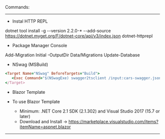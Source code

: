 Commands:

-----------------------------------------------------------------------------------------------------

- Instal HTTP REPL

dotnet tool install -g --version 2.2.0-* --add-source https://dotnet.myget.org/F/dotnet-core/api/v3/index.json dotnet-httprepl

- Package Manager Console

Add-Migration Initial -OutputDir Data/Migrations
Update-Database

- NSwag (MSBuild)


```ruby
<Target Name="NSwag" BeforeTargets="Build">
   <Exec Command="$(NSwagExe) swagger2tsclient /input:cars-swagger.json /namespace:$(RootNamespace) /InjectHttpClient:true /UseBaseUrl:true /output:CarsClient.cs" />
</Target>
```

- Blazor Template

- To use Blazor Template
   - Minimum: .NET Core 2.1 SDK (2.1.302) and Visual Studio 2017 (15.7 or later)
   - Download and Install -> https://marketplace.visualstudio.com/items?itemName=aspnet.blazor

-----------------------------------------------------------------------------------------------------

